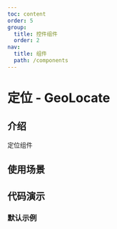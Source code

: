 ```yaml
---
toc: content
order: 5
group:
  title: 控件组件
  order: 2
nav:
  title: 组件
  path: /components
---
```


# 定位 - GeoLocate

## 介绍

定位组件

## 使用场景

## 代码演示

### 默认示例

<code src="./demos/default.tsx" defaultShowCode></code>

<API></API>
